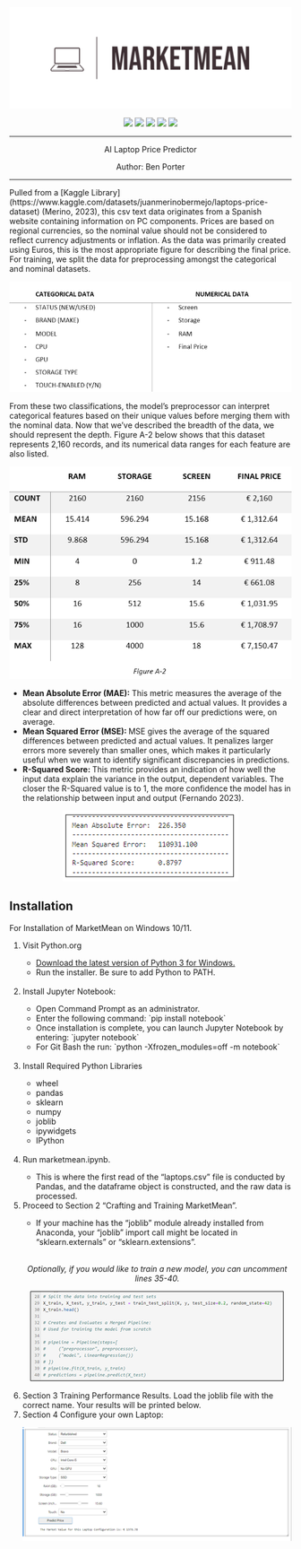 <p align="center">
  <img src="assets/market_mean_logo.png">
</p>

<p align="center">
  <img src="https://img.shields.io/github/license/nuiben/marketmean?style=for-the-badge">
  <img src="https://img.shields.io/github/stars/nuiben/marketmean?style=for-the-badge">
  <img src="https://img.shields.io/github/issues/nuiben/marketmean?color=blueviolet&style=for-the-badge">
  <img src="https://img.shields.io/github/forks/nuiben/marketmean?color=teal&style=for-the-badge">
  <img src="https://img.shields.io/github/issues-pr/nuiben/marketmean?color=tomato&style=for-the-badge">
</p>
<hr>
<p align="center">AI Laptop Price Predictor</p>
<p align="center">Author: Ben Porter</p>
<hr>
<p> Pulled from a [Kaggle Library](https://www.kaggle.com/datasets/juanmerinobermejo/laptops-price-dataset) (Merino, 2023), this csv text data originates from a Spanish website containing information on PC components. Prices are based on regional currencies, so the nominal value should not be considered to reflect currency adjustments or inflation. As the data was primarily created using Euros, this is the most appropriate figure for describing the final price. For training, we split the data for preprocessing amongst the categorical and nominal datasets.</p>
<p align="center">
  <img src="assets/figure_a1.png">
</p>
<p>From these two classifications, the model’s preprocessor can interpret categorical features based on their unique values before merging them with the nominal data. Now that we’ve described the breadth of the data, we should represent the depth. Figure A-2 below shows that this dataset represents 2,160 records, and its numerical data ranges for each feature are also listed.</p>
<p align="center">
  <img src="assets/figure_a2.png">
</p>

<ul>
  <li><b>Mean Absolute Error (MAE):</b> This metric measures the average of the absolute differences between predicted and actual values. It provides a clear and direct interpretation of how far off our predictions were, on average.</li>
<li><b>Mean Squared Error (MSE): </b> MSE gives the average of the squared differences between predicted and actual values. It penalizes larger errors more severely than smaller ones, which makes it particularly useful when we want to identify significant discrepancies in predictions.</li>
<li><b>R-Squared Score: </b>This metric provides an indication of how well the input data explain the variance in the output, dependent variables. The closer the R-Squared value is to 1, the more confidence the model has in the relationship between input and output (Fernando 2023).</li>
</ul>

<p align="center">
  <img src="assets/figure_d7.png">
</p>


<h2><b>Installation</b></h2>

<p>For Installation of MarketMean on Windows 10/11.</p>
<ol>
  <li>Visit Python.org</li>
  <ul>
    <li><a href="https://www.python.org/downloads/">Download the latest version of Python 3 for Windows.</a></li>
    <li>Run the installer. Be sure to add Python to PATH.</li>
  </ul>
  <br>
  <li>Install Jupyter Notebook:</li>
  <ul>
    <li>Open Command Prompt as an administrator.</li>
    <li>Enter the following command: `pip install notebook`</li>
    <li>Once installation is complete, you can launch Jupyter Notebook by entering: `jupyter notebook`</li>
    <li>For Git Bash the run: `python -Xfrozen_modules=off -m notebook`</li>
  </ul>
  <br>
  <li>Install Required Python Libraries</li>
  <ul>
    <li>wheel</li>
    <li>pandas</li>
    <li>sklearn</li>
    <li>numpy</li>
    <li>joblib</li>
    <li>ipywidgets</li>
    <li>IPython</li>
  </ul>
  <br>
  <li>Run marketmean.ipynb.</li>
  <ul><li>This is where the first read of the “laptops.csv” file is conducted by Pandas, and the dataframe object is constructed, and the raw data is processed.</li></ul>
  <li>Proceed to Section 2 “Crafting and Training MarketMean”.</li>
  <ul><li>If your machine has the “joblib” module already installed from Anaconda, your “joblib” import call might be located in “sklearn.externals” or “sklearn.extensions”.</li></ul>
  <br>
  <p align="center"><i>Optionally, if you would like to train a new model, you can uncomment lines 35-40.</i></p>
  <p align="center">
    <img src="assets/figure_x01.png">
  </p>
  <li>Section 3 Training Performance Results. Load the joblib file with the correct name. Your results will be printed below.</li>
  <li>Section 4 Configure your own Laptop:</li>
  <p align="center">
    <img src="assets/figure_x02.png">
  </p>
</ol>
